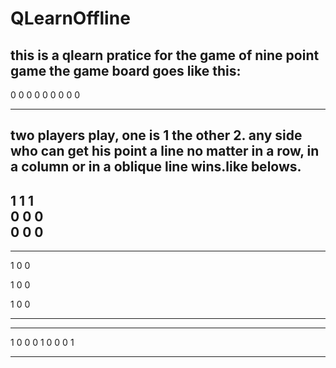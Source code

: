 # QLearnOffline
this is a qlearn pratice for the game of nine point game
the game board goes like this:
------
0 0 0
0 0 0 
0 0 0 

------
two players play, one is 1 the other 2.
any side who can get his point a line no matter in a row, in a column or in a oblique line wins.like belows.
-----
1 1 1  
0 0 0  
0 0 0 
----- 
-----
1 0 0 	

1 0 0 	
 
1 0 0
 	
-----
-----
1 0 0
0 1 0
0 0 1

-----

